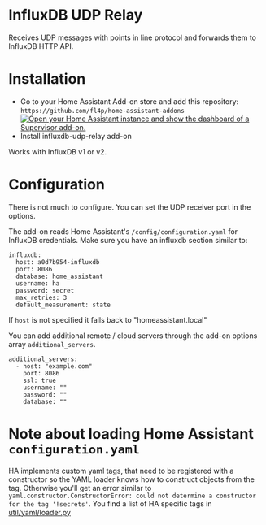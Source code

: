 # InfluxDB UDP Relay

Receives UDP messages with points in line protocol and forwards them to InfluxDB HTTP API.

# Installation
* Go to your Home Assistant Add-on store and add this repository: `https://github.com/fl4p/home-assistant-addons`
  [![Open your Home Assistant instance and show the dashboard of a Supervisor add-on.](https://my.home-assistant.io/badges/supervisor_addon.svg)](https://my.home-assistant.io/redirect/supervisor_addon/?addon=2af0a32d_batmon&repository_url=https%3A%2F%2Fgithub.com%2Ffl4p%2Fhome-assistant-addons)
* Install influxdb-udp-relay add-on

Works with InfluxDB v1 or v2.


# Configuration
There is not much to configure. You can set the UDP receiver port in the options.

The add-on reads Home Assistant's `/config/configuration.yaml` for InfluxDB credentials.
Make sure you have an influxdb section similar to:
```
influxdb:
  host: a0d7b954-influxdb
  port: 8086
  database: home_assistant
  username: ha
  password: secret
  max_retries: 3
  default_measurement: state
```

If `host` is not specified it falls back to "homeassistant.local"

You can add additional remote / cloud servers through the add-on options array `additional_servers`.
```
additional_servers:
  - host: "example.com"
    port: 8086
    ssl: true
    username: ""
    password: ""
    database: ""
```


# Note about loading Home Assistant `configuration.yaml`
HA implements custom yaml tags, that need to be registered with a constructor so the YAML loader knows how to construct objects from the tag.
Otherwise you'll get an error similar to `yaml.constructor.ConstructorError: could not determine a constructor for the tag '!secrets'`.
You find a list of HA specific tags in [util/yaml/loader.py](https://github.com/home-assistant/core/blob/dev/homeassistant/util/yaml/loader.py#L401)